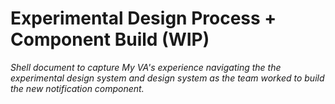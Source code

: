 # Experimental Design Process + Component Build (WIP)

_Shell document to capture My VA's experience navigating the the experimental design system and design system as the team worked to build the new notification component._

